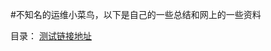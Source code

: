 
#不知名的运维小菜鸟，以下是自己的一些总结和网上的一些资料

目录：
[测试链接地址](https://github.com/jdj9900/ops/edit/master/README.md)




